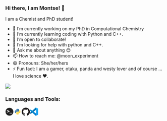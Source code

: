 ### Hi there, I am Montse! 👋

I am a Chemist and PhD student!
- 🔭 I’m currently working on my PhD in Computational Chemistry
- 🌱 I’m currently learning coding with Python and C++.
- 👯 I’m open to collaborate!
- 🤔 I’m looking for help with python and C++.
- 💬 Ask me about anything :blush:
- 📫 How to reach me: @moon_experiment
- 😄 Pronouns: She/her/hers
- ⚡ Fun fact: I am a gamer, otaku, panda and westy lover and of course ... I love science :heart:.



<a href="https://github.com/montserratamion/github-readme-stats"><img align="center" src="https://github-readme-stats.vercel.app/api?username=montserratamion&show_icons=true&include_all_commits=true&theme=buefy&hide_border=true"/></a>

  ### Languages and Tools:
<img align="left" alt="Terminal" width="26px" src="https://raw.githubusercontent.com/github/explore/80688e429a7d4ef2fca1e82350fe8e3517d3494d/topics/terminal/terminal.png" />
<img align="left" alt="python" width="26px" src="https://raw.githubusercontent.com/github/explore/80688e429a7d4ef2fca1e82350fe8e3517d3494d/topics/python/python.png" />
<img align="left" alt="GitHub" width="26px" src="https://raw.githubusercontent.com/github/explore/78df643247d429f6cc873026c0622819ad797942/topics/github/github.png" />
<img align="left" alt="Visual Studio Code" width="26px" src="https://raw.githubusercontent.com/github/explore/80688e429a7d4ef2fca1e82350fe8e3517d3494d/topics/visual-studio-code/visual-studio-code.png" />
<br />
